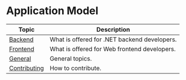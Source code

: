 # Application Model

| Topic | Description |
| ------- | ----------- |
| [Backend](./backend/index.md) | What is offered for .NET backend developers. |
| [Frontend](./frontend/index.md) | What is offered for Web frontend developers. |
| [General](./general/index.md) | General topics. |
| [Contributing](./contributing/index.md) | How to contribute. |

